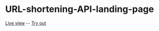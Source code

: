 # URL-shortening-API-landing-page

[Live view](https://url-shortening-api-landing-page.onrender.com) -- [Try out](https://www.frontendmentor.io/challenges/url-shortening-api-landing-page-2ce3ob-G)

